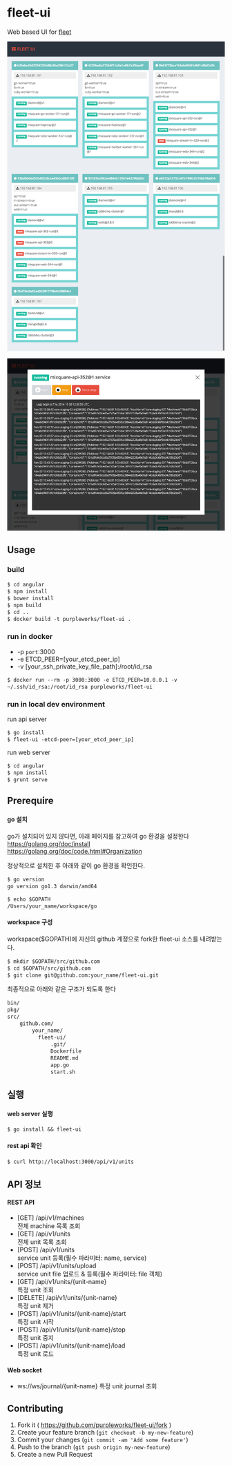 fleet-ui
========

Web based UI for [fleet](https://github.com/coreos/fleet)

![fleet-ui machine list](images/screenshot.png "fleet-ui machine list")

![fleet-ui unit detail](images/screenshot2.png "fleet-ui unit detail")

## Usage

### build

```
$ cd angular
$ npm install
$ bower install
$ npm build
$ cd ..
$ docker build -t purpleworks/fleet-ui .
```

### run in docker

- -p `port`:3000
- -e ETCD_PEER=[your_etcd_peer_ip]
- -v [your_ssh_private_key_file_path]:/root/id_rsa

```
$ docker run --rm -p 3000:3000 -e ETCD_PEER=10.0.0.1 -v ~/.ssh/id_rsa:/root/id_rsa purpleworks/fleet-ui
```

### run in local dev environment
run api server
```
$ go install
$ fleet-ui -etcd-peer=[your_etcd_peer_ip]
```
run web server

```
$ cd angular
$ npm install
$ grunt serve
```

## Prerequire

#### go 설치

go가 설치되어 있지 않다면, 아래 페이지를 참고하여 go 환경을 설정한다
https://golang.org/doc/install
https://golang.org/doc/code.html#Organization

정상적으로 설치한 후 아래와 같이 go 환경을 확인한다.

```
$ go version
go version go1.3 darwin/amd64
```

```
$ echo $GOPATH
/Users/your_name/workspace/go
```

#### workspace 구성

workspace($GOPATH)에 자신의 github 계정으로 fork한 fleet-ui 소스를 내려받는다.

```
$ mkdir $GOPATH/src/github.com
$ cd $GOPATH/src/github.com
$ git clone git@github.com:your_name/fleet-ui.git
```

최종적으로 아래와 같은 구조가 되도록 한다
```
bin/
pkg/
src/
    github.com/
        your_name/
          fleet-ui/
              .git/
              Dockerfile
              README.md
              app.go
              start.sh
```

## 실행

#### web server 실행

```
$ go install && fleet-ui
```

#### rest api 확인

```
$ curl http://localhost:3000/api/v1/units
```

## API 정보

#### REST API

- [GET] /api/v1/machines  
전체  machine 목록 조회
- [GET] /api/v1/units  
전체  unit 목록 조회
- [POST] /api/v1/units  
service unit 등록(필수 파라미터: name, service)
- [POST] /api/v1/units/upload  
service unit file 업로드 & 등록(필수 파라미터: file 객체)
- [GET] /api/v1/units/{unit-name}  
특정 unit 조회
- [DELETE] /api/v1/units/{unit-name}  
특정 unit 제거
- [POST] /api/v1/units/{unit-name}/start  
특정 unit 시작
- [POST] /api/v1/units/{unit-name}/stop  
특정 unit 중지
- [POST] /api/v1/units/{unit-name}/load  
특정 unit 로드

#### Web socket

- ws://ws/journal/{unit-name}
특정 unit journal 조회

## Contributing

1. Fork it ( https://github.com/purpleworks/fleet-ui/fork )
2. Create your feature branch (`git checkout -b my-new-feature`)
3. Commit your changes (`git commit -am 'Add some feature'`)
4. Push to the branch (`git push origin my-new-feature`)
5. Create a new Pull Request
